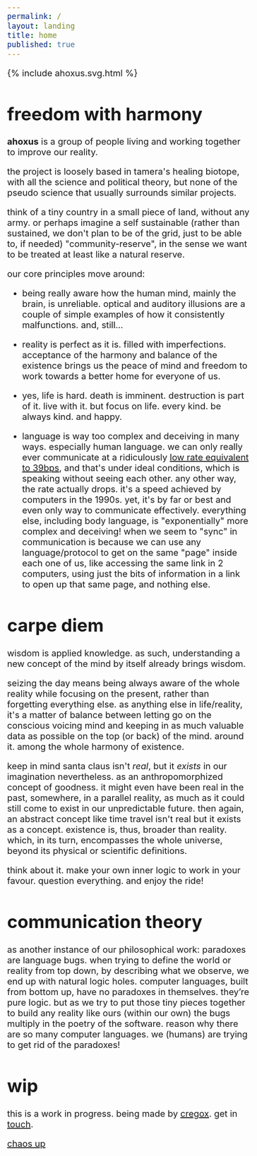 ```yaml
---
permalink: /
layout: landing
title: home
published: true
---
```


{% include ahoxus.svg.html %}

# freedom with harmony

**ahoxus** is a group of people living and working together to improve our reality.

the project is loosely based in tamera's healing biotope, with all the science and political theory, but none of the pseudo science that usually surrounds similar projects.

think of a tiny country in a small piece of land, without any army. or perhaps imagine a self sustainable (rather than sustained, we don't plan to be of the grid, just to be able to, if needed) "community-reserve", in the sense we want to be treated at least like a natural reserve.

our core principles move around:

- being really aware how the human mind, mainly the brain, is unreliable. optical and auditory illusions are a couple of simple examples of how it consistently malfunctions. and, still...

- reality is perfect as it is. filled with imperfections. acceptance of the harmony and balance of the existence brings us the peace of mind and freedom to work towards a better home for everyone of us.

- yes, life is hard. death is imminent. destruction is part of it. live with it. but focus on life. every kind. be always kind. and happy.

- language is way too complex and deceiving in many ways. especially human language. we can only really ever communicate at a ridiculously [low rate equivalent to 39bps](https://curiosity.com/topics/no-matter-how-fast-languages-are-spoken-they-all-transmit-information-at-the-same-rate-curiosity/), and that's under ideal conditions, which is speaking without seeing each other. any other way, the rate actually drops. it's a speed achieved by computers in the 1990s. yet, it's by far or best and even only way to communicate effectively. everything else, including body language, is "exponentially" more complex and deceiving! when we seem to "sync" in communication is because we can use any language/protocol to get on the same "page" inside each one of us, like accessing the same link in 2 computers, using just the bits of information in a link to open up that same page, and nothing else.

# carpe diem

wisdom is applied knowledge. as such, understanding a new concept of the mind by itself already brings wisdom.

seizing the day means being always aware of the whole reality while focusing on the present, rather than forgetting everything else. as anything else in life/reality, it's a matter of balance between letting go on the conscious voicing mind and keeping in as much valuable data as possible on the top (or back) of the mind. around it. among the whole harmony of existence.

keep in mind santa claus isn't *real*, but it *exists* in our imagination nevertheless. as an anthropomorphized concept of goodness. it might even have been real in the past, somewhere, in a parallel reality, as much as it could still come to exist in our unpredictable future. then again, an abstract concept like time travel isn't real but it exists as a concept. existence is, thus, broader than reality. which, in its turn, encompasses the whole universe, beyond its physical or scientific definitions.

think about it. make your own inner logic to work in your favour. question everything. and enjoy the ride!

# communication theory

as another instance of our philosophical work: paradoxes are language bugs. when trying to define the world or reality from top down, by describing what we observe, we end up with natural logic holes. computer languages, built from bottom up, have no paradoxes in themselves. they’re pure logic. but as we try to put those tiny pieces together to build any reality like ours (within our own) the bugs multiply in the poetry of the software. reason why there are so many computer languages. we (humans) are trying to get rid of the paradoxes!

<form>

# wip

this is a work in progress. being made by [cregox](https://cregox.net/ahoxus). get in [touch](https://cregox.net/contact).

</form>

<p class="page-footer">
---

[chaos up](/sitemap)
</p>

<style>
body {max-width: 550px; margin: 0 auto; font-size: 15pt;}
.page-footer {display: none;}
@media print {
  .site-footer {display: none;}
  .page-footer {display: block;}
}
</style>
